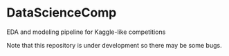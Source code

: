 # DataScienceComp
EDA and modeling pipeline for Kaggle-like competitions

Note that this repository is under development so there may be some bugs.
